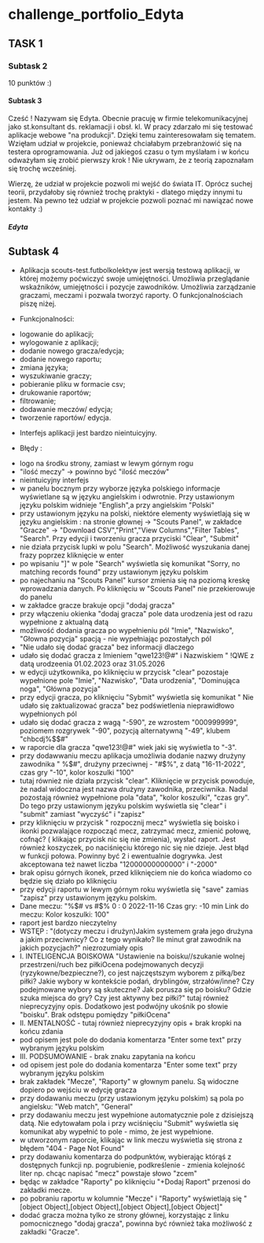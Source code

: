 # challenge_portfolio_Edyta
## TASK 1
### Subtask 2
10 punktów :) 
#### Subtask 3

Cześć ! Nazywam się Edyta. Obecnie pracuję w firmie telekomunikacyjnej jako st.konsultant ds. reklamacji i obsł. kl. W pracy zdarzało mi się testować aplikacje webowe "na produkcji". Dzięki temu zainteresowałam się tematem. Wzięłam udział w projekcie, ponieważ chciałabym przebranżowić się na testera oprogramowania. Już od jakiegoś czasu o tym myślałam i w końcu odważyłam się zrobić pierwszy krok ! Nie ukrywam, że z teorią zapoznałam się trochę wcześniej. 

Wierzę, że udział w projekcie pozwoli mi wejść do świata IT. Oprócz suchej teorii, przydałoby się również trochę praktyki - dlatego między innymi tu jestem. Na pewno też udział w projekcie pozwoli poznać mi nawiązać nowe kontakty :)

##### Edyta 

## Subtask 4

* Aplikacja scouts-test.futbolkolektyw jest wersją testową aplikacji, w której możemy poćwiczyć swoje umiejętności. Umożliwia przeglądanie wskaźników, umiejętności i pozycje zawodników. Umożliwia zarządzanie graczami, meczami i pozwala tworzyć raporty. O funkcjonalnościach piszę niżej.

* Funkcjonalności:

- logowanie do aplikacji;
- wylogowanie z aplikacji;
- dodanie nowego gracza/edycja;
- dodanie nowego raportu;
- zmiana języka;
- wyszukiwanie graczy;
- pobieranie pliku w formacie csv;
- drukowanie raportów;
- filtrowanie;
- dodawanie meczów/ edycja;
- tworzenie raportów/ edycja.

* Interfejs aplikacji jest bardzo nieintuicyjny.

* Błędy :

- logo na środku strony, zamiast w lewym górnym rogu
- "ilość meczy" -> powinno być "ilość meczów"
- nieintuicyjny interfejs
- w panelu bocznym przy wyborze języka polskiego informacje wyświetlane są w języku angielskim i odwrotnie. Przy ustawionym języku polskim widnieje "English",a przy angielskim "Polski"
- przy ustawionym języku na polski, niektóre elementy wyświetlają się w języku angielskim : na stronie głownej -> "Scouts Panel", w zakładce "Gracze" -> "Download CSV","Print","View Columns","Filter Tables", "Search". Przy edycji i tworzeniu gracza przyciski "Clear", "Submit"
- nie działa przycisk lupki w polu "Search". Możliwość wyszukania danej frazy poprzez kliknięcie w enter
- po wpisaniu "]" w pole "Search" wyświetla się komunikat "Sorry, no matching records found" przy ustawionym języku polskim
- po najechaniu na "Scouts Panel" kursor zmienia się na poziomą kreskę wprowadzania danych. Po kliknięciu w "Scouts Panel" nie przekierowuje do panelu
- w zakładce gracze brakuje opcji "dodaj gracza"
- przy włączeniu okienka "dodaj gracza" pole data urodzenia jest od razu wypełnione z aktualną datą
- możliwość dodania gracza po wypełnieniu pól "Imie", "Nazwisko", "Głowna pozycja" spacją - nie wypełniając pozostałych pól
- "Nie udało się dodać gracza" bez informacji dlaczego 
- udało się dodać gracza z Imieniem "qwe123!@#" i Nazwiskiem " !QWE z datą urodzeenia 01.02.2023 oraz 31.05.2026
- w edycji użytkownika, po kliknięciu w przycisk "clear" pozostaje wypełnione pole "Imie", "Nazwisko", "Data urodzenia", "Dominująca noga", "Główna pozycja"
- przy edycji gracza, po kliknięciu "Sybmit" wyświetla się komunikat " Nie udało się zaktualizować gracza" bez podświetlenia nieprawidłowo wypełnionych pól
- udało się dodać gracza z wagą "-590", ze wzrostem "000999999", poziomem rozgrywek "-90", pozycją alternatywną "-49", klubem "chbcdj%$$#"
- w raporcie dla gracza "qwe123!@#" wiek jaki się wyświetla to "-3".
- przy dodawwaniu meczu aplikacja umożliwia dodanie nazwy drużyny zawodnika " %$#", drużyny przeciwnej - "#$%", z datą "16-11-2022", czas gry "-10", kolor koszulki "100"
- tutaj również nie działa przycisk "clear". Kliknięcie w przycisk powoduje, że nadal widoczna jest nazwa drużyny zawodnika, przeciwnika. Nadal pozostają również wypełnione pola "data", "kolor koszulki", "czas gry". Do tego przy ustawionym języku polskim wyświetla się "clear" i "submit" zamiast "wyczyść" i "zapisz"
- przy kliknięciu w przycisk " rozpocznij mecz" wyświetla się boisko i ikonki pozwalające rozpocząć mecz, zatrzymać mecz, zmienić połowę, cofnąć? ( klikając przycisk nic się nie zmienia), wysłać raport. Jest również koszyczek, po naciśnięciu którego nic się nie dzieje. Jest błąd w funkcji połowa. Powinny być 2 i ewentualnie dogrywka. Jest akceptowana też nawet liczba "12000000000000" i "-2000"
- brak opisu górnych ikonek, przed kliknięciem nie do końca wiadomo co będzie się działo po kliknięciu
- przy edycji raportu w lewym górnym roku wyświetla się "save" zamias "zapisz" przy ustawionym języku polskim.
- Dane meczu:
"%$# vs #$%
0 : 0
2022-11-16
Czas gry: -10 min
Link do meczu:
Kolor koszulki: 100"
- raport jest bardzo nieczytelny
- WSTĘP : "(dotyczy meczu i drużyn)Jakim systemem grała jego drużyna a jakim przeciwnicy? Co z tego wynikało? Ile minut grał zawodnik na jakich pozycjach?" niezrozumiały opis
- I. INTELIGENCJA BOISKOWA
"Ustawienie na boisku//szukanie wolnej przestrzeni/ruch bez piłkiOcena podejmowanych decyzji (ryzykowne/bezpieczne?), co jest najczęstszym wyborem z piłką/bez piłki? Jakie wybory w kontekście podań, dryblingów, strzałów/inne? Czy podejmowane wybory są skuteczne? Jak porusza się po boisku? Gdzie szuka miejsca do gry? Czy jest aktywny bez piłki?" tutaj również nieprecyzyjny opis. Dodatkowo jest podwójny ukośnik po słowie "boisku". Brak odstępu pomiędzy "piłkiOcena" 
- II. MENTALNOŚĆ - tutaj również nieprecyzyjny opis + brak kropki na końcu zdania
- pod opisem jest pole do dodania komentarza "Enter some text" przy wybranym języku polskim
- III. PODSUMOWANIE - brak znaku zapytania na końcu
- od opisem jest pole do dodania komentarza "Enter some text" przy wybranym języku polskim
- brak zakładek "Mecze", "Raporty" w głownym panelu. Są widoczne dopiero po wejściu w edycję gracza
- przy dodawaniu meczu (przy ustawionym języku polskim) są pola po angielsku: "Web match", "General"
- przy dodawaniu meczu jest wypełnione automatycznie pole z dzisiejszą datą. Nie edytowałam pola i przy wciśnięciu "Submit" wyświetla się komunikat aby wypełnić to pole - mimo, że jest wypełnione. 
- w utworzonym raporcie, klikając w link meczu wyświetla się strona z błędem "404 - Page Not Found"
- przy dodawaniu komentarza do podpunktów, wybierając którąś z dostępnych funkcji np. pogrubienie, podkreślenie - zmienia kolejność liter np. chcąc napisać "mecz" powstaje słowo "zcem"
- będąc w zakładce "Raporty" po kliknięciu "+Dodaj Raport" przenosi do zakładki mecze.
- po pobraniu raportu w kolumnie "Mecze" i "Raporty" wyświetlają się "[object Object],[object Object],[object Object],[object Object]"
- dodać gracza można tylko ze strony głównej, korzystając z linku pomocnicznego "dodaj gracza", powinna być również taka możliwość z zakładki "Gracze".
